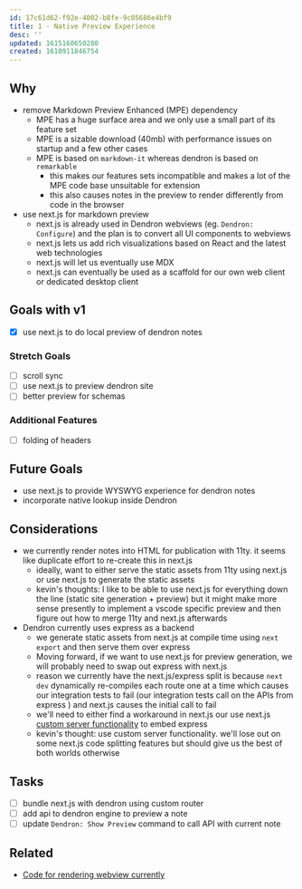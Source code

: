 ```yaml
---
id: 17c61d62-f92e-4002-b8fe-9c05686e4bf9
title: 1 - Native Preview Experience
desc: ''
updated: 1615160650280
created: 1610911846754
---
```


## Why
- remove Markdown Preview Enhanced (MPE) dependency
    - MPE has a huge surface area and we only use a small part of its feature set
    - MPE is a sizable download (40mb) with performance issues on startup and a few other cases
    - MPE is based on `markdown-it` whereas dendron is based on `remarkable`
        - this makes our features sets incompatible and makes a lot of the MPE code base unsuitable for extension
        - this also causes notes in the preview to render differently from code in the browser
- use next.js for markdown preview
    - next.js is already used in Dendron webviews (eg. `Dendron: Configure`) and the plan is to convert all UI components to webviews
    - next.js lets us add rich visualizations based on React and the latest web technologies
    - next.js will let us eventually use MDX 
    - next.js can eventually be used as a scaffold for our own web client or dedicated desktop client 

## Goals with v1
- [x] use next.js to do local preview of dendron notes

### Stretch Goals
- [ ] scroll sync
- [ ] use next.js to preview dendron site
- [ ] better preview for schemas

### Additional Features
- [ ] folding of headers

## Future Goals
- use next.js to provide WYSWYG experience for dendron notes
- incorporate native lookup inside Dendron

## Considerations
- we currently render notes into HTML for publication with 11ty. it seems like duplicate effort to re-create this in next.js
    - ideally, want to either serve the static assets from 11ty using next.js or use next.js to generate the static assets
    - kevin's thoughts: I like to be able to use next.js for everything down the line (static site generation + preview) but it might make more sense presently to implement a vscode specific preview and then figure out how to merge 11ty and next.js afterwards
- Dendron currently uses express as a backend
    - we generate static assets from next.js at compile time using `next export` and then serve them over express
    - Moving forward, if we want to use next.js for preview generation, we will probably need to swap out express with next.js 
    - reason we currently have the next.js/express split is because `next dev` dynamically re-compiles each route one at a time which causes our integration tests to fail (our integration tests call on the APIs from express ) and next.js causes the initial call to fail
    - we'll need to either find a workaround in next.js our use next.js [custom server functionality](https://nextjs.org/docs/advanced-features/custom-server) to embed express 
    - kevin's thought: use custom server functionality. we'll lose out on some next.js code splitting features but should give us the best of both worlds otherwise

## Tasks
- [ ] bundle next.js with dendron using custom router
- [ ] add api to dendron engine to preview a note
- [ ] update `Dendron: Show Preview` command to call API with current note

## Related

- [Code for rendering webview currently](https://github.com/dendronhq/dendron/blob/master/packages/plugin-core/src/commands/ConfigureWithUI.ts#L6:L6)
